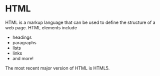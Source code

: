           
<h1> HTML </h1>


  <p>HTML is a markup language that can be used to define the structure of a web page. HTML elements include</p>

<ul>































































<li>headings</li>































































<li>paragraphs</li>































































<li>lists</li>































































<li>links</li>































































<li>and more!</li>































































</ul>

<p><p><p>The most recent major version of HTML is HTML5.</p>

        